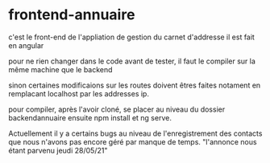 # frontend-annuaire
c'est le front-end de l'appliation de gestion du carnet d'addresse
il est fait en angular

pour ne rien changer dans le code avant de tester, 
il faut le compiler sur la même machine que le backend

sinon certaines modificaions sur les routes doivent êtres faites 
notament en remplacant localhost par les addresses ip.

pour compiler,
après l'avoir cloné,
se placer au niveau du dossier backendannuaire 
ensuite npm install et ng serve.


Actuellement il y a certains bugs au niveau de l'enregistrement des contacts 
que nous n'avons pas encore géré par manque de temps.
"l'annonce nous étant parvenu jeudi 28/05/21"

